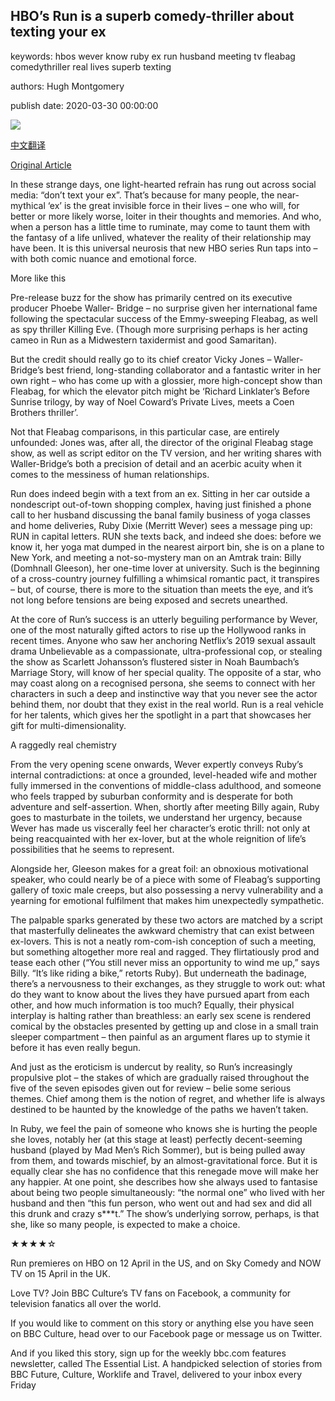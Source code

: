 ## HBO’s Run is a superb comedy-thriller about texting your ex

keywords: hbos wever know ruby ex run husband meeting tv fleabag comedythriller real lives superb texting

authors: Hugh Montgomery

publish date: 2020-03-30 00:00:00

![](https://ichef.bbci.co.uk/wwfeatures/live/624_351/images/live/p0/88/4n/p0884nl1.jpg)

[中文翻译](HBO%E2%80%99s%20Run%20is%20a%20superb%20comedy-thriller%20about%20texting%20your%20ex_zh.md)

[Original Article](https://www.bbc.com/culture/story/20200330-hbos-run-is-a-superb-comedy-thriller-about-texting-your-ex)

In these strange days, one light-hearted refrain has rung out across social media: “don’t text your ex”. That’s because for many people, the near-mythical ‘ex’ is the great invisible force in their lives – one who will, for better or more likely worse, loiter in their thoughts and memories. And who, when a person has a little time to ruminate, may come to taunt them with the fantasy of a life unlived, whatever the reality of their relationship may have been. It is this universal neurosis that new HBO series Run taps into – with both comic nuance and emotional force.

More like this

Pre-release buzz for the show has primarily centred on its executive producer Phoebe Waller- Bridge – no surprise given her international fame following the spectacular success of the Emmy-sweeping Fleabag, as well as spy thriller Killing Eve. (Though more surprising perhaps is her acting cameo in Run as a Midwestern taxidermist and good Samaritan).

But the credit should really go to its chief creator Vicky Jones – Waller-Bridge’s best friend, long-standing collaborator and a fantastic writer in her own right – who has come up with a glossier, more high-concept show than Fleabag, for which the elevator pitch might be ‘Richard Linklater’s Before Sunrise trilogy, by way of Noel Coward’s Private Lives, meets a Coen Brothers thriller’.

Not that Fleabag comparisons, in this particular case, are entirely unfounded: Jones was, after all, the director of the original Fleabag stage show, as well as script editor on the TV version, and her writing shares with Waller-Bridge’s both a precision of detail and an acerbic acuity when it comes to the messiness of human relationships.

Run does indeed begin with a text from an ex. Sitting in her car outside a nondescript out-of-town shopping complex, having just finished a phone call to her husband discussing the banal family business of yoga classes and home deliveries, Ruby Dixie (Merritt Wever) sees a message ping up: RUN in capital letters. RUN she texts back, and indeed she does: before we know it, her yoga mat dumped in the nearest airport bin, she is on a plane to New York, and meeting a not-so-mystery man on an Amtrak train: Billy (Domhnall Gleeson), her one-time lover at university. Such is the beginning of a cross-country journey fulfilling a whimsical romantic pact, it transpires – but, of course, there is more to the situation than meets the eye, and it’s not long before tensions are being exposed and secrets unearthed.

At the core of Run’s success is an utterly beguiling performance by Wever, one of the most naturally gifted actors to rise up the Hollywood ranks in recent times. Anyone who saw her anchoring Netflix’s 2019 sexual assault drama Unbelievable as a compassionate, ultra-professional cop, or stealing the show as Scarlett Johansson’s flustered sister in Noah Baumbach’s Marriage Story, will know of her special quality. The opposite of a star, who may coast along on a recognised persona, she seems to connect with her characters in such a deep and instinctive way that you never see the actor behind them, nor doubt that they exist in the real world. Run is a real vehicle for her talents, which gives her the spotlight in a part that showcases her gift for multi-dimensionality.

A raggedly real chemistry

From the very opening scene onwards, Wever expertly conveys Ruby’s internal contradictions: at once a grounded, level-headed wife and mother fully immersed in the conventions of middle-class adulthood, and someone who feels trapped by suburban conformity and is desperate for both adventure and self-assertion. When, shortly after meeting Billy again, Ruby goes to masturbate in the toilets, we understand her urgency, because Wever has made us viscerally feel her character’s erotic thrill: not only at being reacquainted with her ex-lover, but at the whole reignition of life’s possibilities that he seems to represent.

Alongside her, Gleeson makes for a great foil: an obnoxious motivational speaker, who could nearly be of a piece with some of Fleabag’s supporting gallery of toxic male creeps, but also possessing a nervy vulnerability and a yearning for emotional fulfilment that makes him unexpectedly sympathetic.

The palpable sparks generated by these two actors are matched by a script that masterfully delineates the awkward chemistry that can exist between ex-lovers. This is not a neatly rom-com-ish conception of such a meeting, but something altogether more real and ragged. They flirtatiously prod and tease each other (“You still never miss an opportunity to wind me up,” says Billy. “It’s like riding a bike,” retorts Ruby). But underneath the badinage, there’s a nervousness to their exchanges, as they struggle to work out: what do they want to know about the lives they have pursued apart from each other, and how much information is too much? Equally, their physical interplay is halting rather than breathless: an early sex scene is rendered comical by the obstacles presented by getting up and close in a small train sleeper compartment – then painful as an argument flares up to stymie it before it has even really begun.

And just as the eroticism is undercut by reality, so Run’s increasingly propulsive plot – the stakes of which are gradually raised throughout the five of the seven episodes given out for review – belie some serious themes. Chief among them is the notion of regret, and whether life is always destined to be haunted by the knowledge of the paths we haven’t taken.

In Ruby, we feel the pain of someone who knows she is hurting the people she loves, notably her (at this stage at least) perfectly decent-seeming husband (played by Mad Men’s Rich Sommer), but is being pulled away from them, and towards mischief, by an almost-gravitational force. But it is equally clear she has no confidence that this renegade move will make her any happier. At one point, she describes how she always used to fantasise about being two people simultaneously: “the normal one” who lived with her husband and then “this fun person, who went out and had sex and did all this drunk and crazy s***t.” The show’s underlying sorrow, perhaps, is that she, like so many people, is expected to make a choice.

★★★★☆

Run premieres on HBO on 12 April in the US, and on Sky Comedy and NOW TV on 15 April in the UK.

Love TV? Join BBC Culture’s TV fans on Facebook, a community for television fanatics all over the world.

If you would like to comment on this story or anything else you have seen on BBC Culture, head over to our Facebook page or message us on Twitter.

And if you liked this story, sign up for the weekly bbc.com features newsletter, called The Essential List. A handpicked selection of stories from BBC Future, Culture, Worklife and Travel, delivered to your inbox every Friday